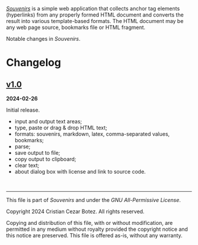 _[Souvenirs](https://github.com/cx2b/souvenirs "Souvenirs on GitHub")_ is a simple web application that collects anchor tag elements (hyperlinks) from any properly formed HTML document and converts the result into various template-based formats. The HTML document may be any web page source, bookmarks file or HTML fragment.

Notable changes in _Souvenirs_.


# Changelog

## [v1.0](https://github.com/souvenirs/releases/tag/v1.0)

**2024-02-26**

Initial release.

  * input and output text areas;
  * type, paste or drag & drop HTML text;
  * formats: souvenirs, markdown, latex, comma-separated values, bookmarks;
  * parse;
  * save output to file;
  * copy output to clipboard;
  * clear text;
  * about dialog box with license and link to source code.

<br>

----------------------------------------------------------------------

This file is part of _Souvenirs_ and under the _GNU All-Permissive License_.

Copyright 2024 Cristian Cezar Botez. All rights reserved.

Copying and distribution of this file, with or without modification, are permitted in any medium without royalty provided the copyright notice and this notice are preserved.  This file is offered as-is, without any warranty.
